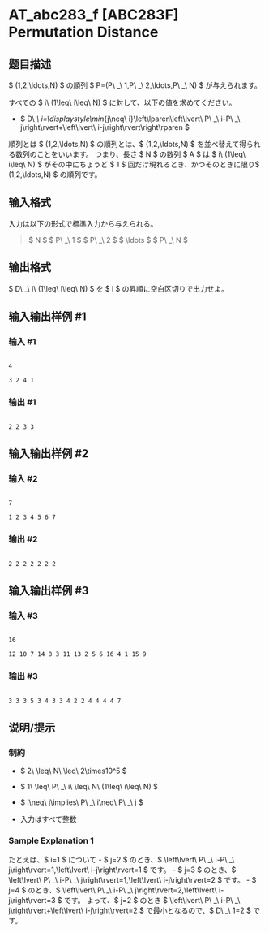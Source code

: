 # AT_abc283_f [ABC283F] Permutation Distance

## 题目描述

[problemUrl]: https://atcoder.jp/contests/abc283/tasks/abc283_f

$ (1,2,\ldots,N) $ の順列 $ P=(P\ _\ 1,P\ _\ 2,\ldots,P\ _\ N) $ が与えられます。

すべての $ i\ (1\leq\ i\leq\ N) $ に対して、以下の値を求めてください。

- $ D\ _\ i=\displaystyle\min_{j\neq\ i}\left\lparen\left\lvert\ P\ _\ i-P\ _\ j\right\rvert+\left\lvert\ i-j\right\rvert\right\rparen $
 
 順列とは $ (1,2,\ldots,N) $ の順列とは、$ (1,2,\ldots,N) $ を並べ替えて得られる数列のことをいいます。 つまり、長さ $ N $ の数列 $ A $ は $ i\ (1\leq\ i\leq\ N) $ がその中にちょうど $ 1 $ 回だけ現れるとき、かつそのときに限り$ (1,2,\ldots,N) $ の順列です。

## 输入格式

入力は以下の形式で標準入力から与えられる。

> $ N $ $ P\ _\ 1 $ $ P\ _\ 2 $ $ \ldots $ $ P\ _\ N $

## 输出格式

$ D\ _\ i\ (1\leq\ i\leq\ N) $ を $ i $ の昇順に空白区切りで出力せよ。

## 输入输出样例 #1

### 输入 #1

```
4
3 2 4 1
```

### 输出 #1

```
2 2 3 3
```

## 输入输出样例 #2

### 输入 #2

```
7
1 2 3 4 5 6 7
```

### 输出 #2

```
2 2 2 2 2 2 2
```

## 输入输出样例 #3

### 输入 #3

```
16
12 10 7 14 8 3 11 13 2 5 6 16 4 1 15 9
```

### 输出 #3

```
3 3 3 5 3 4 3 3 4 2 2 4 4 4 4 7
```

## 说明/提示

### 制約

- $ 2\ \leq\ N\ \leq\ 2\times10^5 $
- $ 1\ \leq\ P\ _\ i\ \leq\ N\ (1\leq\ i\leq\ N) $
- $ i\neq\ j\implies\ P\ _\ i\neq\ P\ _\ j $
- 入力はすべて整数
 
### Sample Explanation 1

たとえば、$ i=1 $ について - $ j=2 $ のとき、$ \left\lvert\ P\ _\ i-P\ _\ j\right\rvert=1,\left\lvert\ i-j\right\rvert=1 $ です。 - $ j=3 $ のとき、$ \left\lvert\ P\ _\ i-P\ _\ j\right\rvert=1,\left\lvert\ i-j\right\rvert=2 $ です。 - $ j=4 $ のとき、$ \left\lvert\ P\ _\ i-P\ _\ j\right\rvert=2,\left\lvert\ i-j\right\rvert=3 $ です。 よって、$ j=2 $ のとき $ \left\lvert\ P\ _\ i-P\ _\ j\right\rvert+\left\lvert\ i-j\right\rvert=2 $ で最小となるので、$ D\ _\ 1=2 $ です。